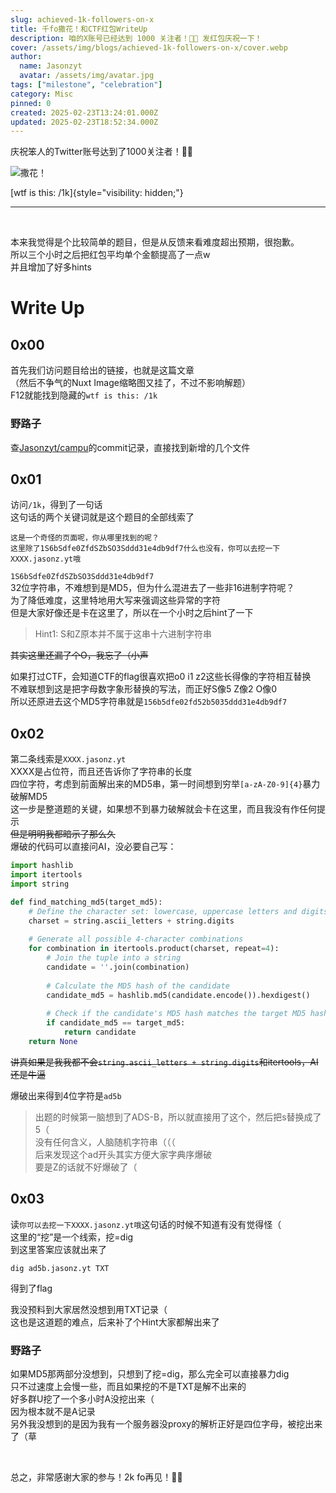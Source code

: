 ```yaml
---
slug: achieved-1k-followers-on-x
title: 千fo撒花！和CTF红包WriteUp
description: 咱的X账号已经达到 1000 关注者！🎉🍾 发红包庆祝一下！
cover: /assets/img/blogs/achieved-1k-followers-on-x/cover.webp
author:
  name: Jasonzyt
  avatar: /assets/img/avatar.jpg
tags: ["milestone", "celebration"]
category: Misc
pinned: 0
created: 2025-02-23T13:24:01.000Z
updated: 2025-02-23T18:52:34.000Z
---
```


庆祝笨人的Twitter账号达到了1000关注者！🎉🍾

![撒花！](/assets/img/blogs/achieved-1k-followers-on-x/screenshot.jpg)

[wtf is this: /1k]{style="visibility: hidden;"}

---

<br>

本来我觉得是个比较简单的题目，但是从反馈来看难度超出预期，很抱歉。  
所以三个小时之后把红包平均单个金额提高了一点w  
并且增加了好多hints

# Write Up

## 0x00

首先我们访问题目给出的链接，也就是这篇文章  
（然后不争气的Nuxt Image缩略图又挂了，不过不影响解题）  
F12就能找到隐藏的`wtf is this: /1k`

### 野路子

查[Jasonzyt/campu](https://github.com/Jasonzyt/campu)的commit记录，直接找到新增的几个文件

## 0x01

访问`/1k`，得到了一句话  
这句话的两个关键词就是这个题目的全部线索了  
```
这是一个奇怪的页面呢，你从哪里找到的呢？
这里除了1S6bSdfe0ZfdSZbSO3Sddd31e4db9df7什么也没有，你可以去挖一下XXXX.jasonz.yt哦
```

`1S6bSdfe0ZfdSZbSO3Sddd31e4db9df7`  
32位字符串，不难想到是MD5，但为什么混进去了一些非16进制字符呢？  
为了降低难度，这里特地用大写来强调这些异常的字符  
但是大家好像还是卡在这里了，所以在一个小时之后hint了一下  
> Hint1: S和Z原本并不属于这串十六进制字符串  

~~其实这里还漏了个O，我忘了（小声~~

如果打过CTF，会知道CTF的flag很喜欢把o0 i1 z2这些长得像的字符相互替换  
不难联想到这是把字母数字象形替换的写法，而正好S像5 Z像2 O像0  
所以还原进去这个MD5字符串就是`156b5dfe02fd52b5035ddd31e4db9df7`

## 0x02

第二条线索是`XXXX.jasonz.yt`  
XXXX是占位符，而且还告诉你了字符串的长度  
四位字符，考虑到前面解出来的MD5串，第一时间想到穷举`[a-zA-Z0-9]{4}`暴力破解MD5  
这一步是整道题的关键，如果想不到暴力破解就会卡在这里，而且我没有作任何提示  
~~但是明明我都暗示了那么久~~  
爆破的代码可以直接问AI，没必要自己写：
```python
import hashlib
import itertools
import string

def find_matching_md5(target_md5):
    # Define the character set: lowercase, uppercase letters and digits
    charset = string.ascii_letters + string.digits
    
    # Generate all possible 4-character combinations
    for combination in itertools.product(charset, repeat=4):
        # Join the tuple into a string
        candidate = ''.join(combination)
        
        # Calculate the MD5 hash of the candidate
        candidate_md5 = hashlib.md5(candidate.encode()).hexdigest()
        
        # Check if the candidate's MD5 hash matches the target MD5 hash
        if candidate_md5 == target_md5:
            return candidate
    return None
```
~~讲真如果是我我都不会`string.ascii_letters + string.digits`和itertools，AI还是牛逼~~

爆破出来得到4位字符是`ad5b`
> 出题的时候第一脑想到了ADS-B，所以就直接用了这个，然后把s替换成了5（  
> 没有任何含义，人脑随机字符串（（（  
> 后来发现这个ad开头其实方便大家字典序爆破  
> 要是Z的话就不好爆破了（

## 0x03

读`你可以去挖一下XXXX.jasonz.yt哦`这句话的时候不知道有没有觉得怪（  
这里的“挖”是一个线索，挖=dig  
到这里答案应该就出来了  
```shell
dig ad5b.jasonz.yt TXT
```
得到了flag

我没预料到大家居然没想到用TXT记录（  
这也是这道题的难点，后来补了个Hint大家都解出来了

### 野路子

如果MD5那两部分没想到，只想到了挖=dig，那么完全可以直接暴力dig  
只不过速度上会慢一些，而且如果挖的不是TXT是解不出来的  
好多群U挖了一个多小时A没挖出来（  
因为根本就不是A记录  
另外我没想到的是因为我有一个服务器没proxy的解析正好是四位字母，被挖出来了（草  

<br>

总之，非常感谢大家的参与！2k fo再见！🎉🍾